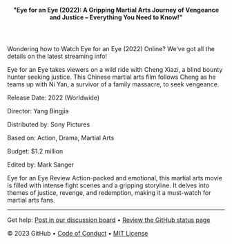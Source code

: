 <header>

<!--
  <<< Author notes: Course header >>>
  Include a 1280×640 image, course title in sentence case, and a concise description in emphasis.
  In your repository settings: enable template repository, add your 1280×640 social image, auto delete head branches.
  Add your open source license, GitHub uses MIT license.
-->
**"Eye for an Eye (2022): A Gripping Martial Arts Journey of Vengeance and Justice – Everything You Need to Know!"**

</header>

<!--
  <<< Author notes: Step 1 >>>
  Choose 3-5 steps for your course.
  The first step is always the hardest, so pick something easy!
  Link to docs.github.com for further explanations.
  Encourage users to open new tabs for steps!
-->

Wondering how to Watch Eye for an Eye (2022) Online? We’ve got all the details on the latest streaming info!

Eye for an Eye takes viewers on a wild ride with Cheng Xiazi, a blind bounty hunter seeking justice. This Chinese martial arts film follows Cheng as he teams up with Ni Yan, a survivor of a family massacre, to seek vengeance.

Release Date: 2022 (Worldwide)

Director: Yang Bingjia

Distributed by: Sony Pictures

Based on: Action, Drama, Martial Arts

Budget: $1.2 million

Edited by: Mark Sanger

Eye for an Eye Review
Action-packed and emotional, this martial arts movie is filled with intense fight scenes and a gripping storyline. It delves into themes of justice, revenge, and redemption, making it a must-watch for martial arts fans.


<!--
  <<< Author notes: Footer >>>
  Add a link to get support, GitHub status page, code of conduct, license link.
-->

---

Get help: [Post in our discussion board](https://github.com/orgs/skills/discussions/categories/github-pages) &bull; [Review the GitHub status page](https://www.githubstatus.com/)

&copy; 2023 GitHub &bull; [Code of Conduct](https://www.contributor-covenant.org/version/2/1/code_of_conduct/code_of_conduct.md) &bull; [MIT License](https://gh.io/mit)

</footer>
